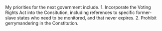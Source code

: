 My priorities for the next government include. 1. Incorporate the Voting Rights Act into the Consitution, including references to specific former-slave states who need to be monitored, and that never expires. 2. Prohibit gerrymandering in the Constitution. 
